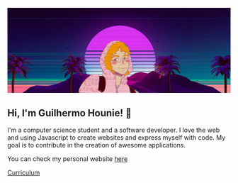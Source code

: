 ![](./me.jpg)

## Hi, I'm Guilhermo Hounie! 🤙

I'm a computer science student and a software developer. I love the web and using Javascript to create websites and express myself with code. My goal is to contribute in the creation of awesome applications.

You can check my personal website [here](https://guilhermohounie.now.sh)

[Curriculum](https://guilhermohounie.now.sh/assets/documents/cv.pdf)
